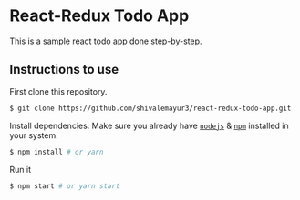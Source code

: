 # React-Redux Todo App

This is a sample react todo app done step-by-step.

## Instructions to use

First clone this repository.
```bash
$ git clone https://github.com/shivalemayur3/react-redux-todo-app.git
```

Install dependencies. Make sure you already have [`nodejs`](https://nodejs.org/en/) & [`npm`](https://www.npmjs.com/) installed in your system.
```bash
$ npm install # or yarn
```

Run it
```bash
$ npm start # or yarn start
